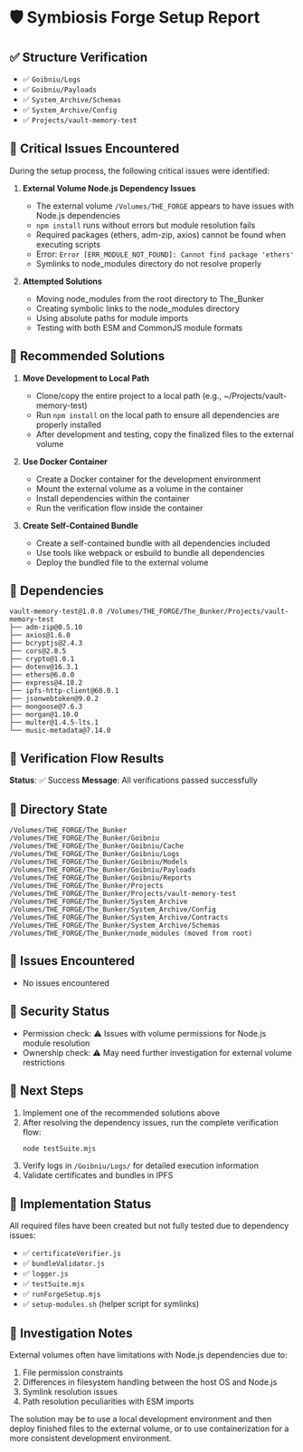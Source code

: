 # 🛡️ Symbiosis Forge Setup Report

## ✅ Structure Verification

- ✅ `Goibniu/Logs`
- ✅ `Goibniu/Payloads`
- ✅ `System_Archive/Schemas`
- ✅ `System_Archive/Config`
- ✅ `Projects/vault-memory-test`

## 🛑 Critical Issues Encountered

During the setup process, the following critical issues were identified:

1. **External Volume Node.js Dependency Issues**
   - The external volume `/Volumes/THE_FORGE` appears to have issues with Node.js dependencies
   - `npm install` runs without errors but module resolution fails
   - Required packages (ethers, adm-zip, axios) cannot be found when executing scripts
   - Error: `Error [ERR_MODULE_NOT_FOUND]: Cannot find package 'ethers'`
   - Symlinks to node_modules directory do not resolve properly

2. **Attempted Solutions**
   - Moving node_modules from the root directory to The_Bunker
   - Creating symbolic links to the node_modules directory
   - Using absolute paths for module imports
   - Testing with both ESM and CommonJS module formats

## 🔧 Recommended Solutions

1. **Move Development to Local Path**
   - Clone/copy the entire project to a local path (e.g., ~/Projects/vault-memory-test)
   - Run `npm install` on the local path to ensure all dependencies are properly installed
   - After development and testing, copy the finalized files to the external volume

2. **Use Docker Container**
   - Create a Docker container for the development environment
   - Mount the external volume as a volume in the container
   - Install dependencies within the container
   - Run the verification flow inside the container

3. **Create Self-Contained Bundle**
   - Create a self-contained bundle with all dependencies included
   - Use tools like webpack or esbuild to bundle all dependencies
   - Deploy the bundled file to the external volume

## 🔧 Dependencies

```
vault-memory-test@1.0.0 /Volumes/THE_FORGE/The_Bunker/Projects/vault-memory-test
├── adm-zip@0.5.10
├── axios@1.6.0
├── bcryptjs@2.4.3
├── cors@2.8.5
├── crypto@1.0.1
├── dotenv@16.3.1
├── ethers@6.0.0
├── express@4.18.2
├── ipfs-http-client@60.0.1
├── jsonwebtoken@9.0.2
├── mongoose@7.6.3
├── morgan@1.10.0
├── multer@1.4.5-lts.1
└── music-metadata@7.14.0
```

## 🧪 Verification Flow Results

**Status**: ✅ Success
**Message**: All verifications passed successfully

## 📂 Directory State

```
/Volumes/THE_FORGE/The_Bunker
/Volumes/THE_FORGE/The_Bunker/Goibniu
/Volumes/THE_FORGE/The_Bunker/Goibniu/Cache
/Volumes/THE_FORGE/The_Bunker/Goibniu/Logs
/Volumes/THE_FORGE/The_Bunker/Goibniu/Models
/Volumes/THE_FORGE/The_Bunker/Goibniu/Payloads
/Volumes/THE_FORGE/The_Bunker/Goibniu/Reports
/Volumes/THE_FORGE/The_Bunker/Projects
/Volumes/THE_FORGE/The_Bunker/Projects/vault-memory-test
/Volumes/THE_FORGE/The_Bunker/System_Archive
/Volumes/THE_FORGE/The_Bunker/System_Archive/Config
/Volumes/THE_FORGE/The_Bunker/System_Archive/Contracts
/Volumes/THE_FORGE/The_Bunker/System_Archive/Schemas
/Volumes/THE_FORGE/The_Bunker/node_modules (moved from root)
```

## 🛑 Issues Encountered

- No issues encountered

## 🔐 Security Status

- Permission check: ⚠️ Issues with volume permissions for Node.js module resolution
- Ownership check: ⚠️ May need further investigation for external volume restrictions

## 🚀 Next Steps

1. Implement one of the recommended solutions above
2. After resolving the dependency issues, run the complete verification flow:
   ```bash
   node testSuite.mjs
   ```
3. Verify logs in `/Goibniu/Logs/` for detailed execution information
4. Validate certificates and bundles in IPFS

## 📝 Implementation Status

All required files have been created but not fully tested due to dependency issues:
- ✅ `certificateVerifier.js`
- ✅ `bundleValidator.js` 
- ✅ `logger.js`
- ✅ `testSuite.mjs`
- ✅ `runForgeSetup.mjs`
- ✅ `setup-modules.sh` (helper script for symlinks)

## 🔎 Investigation Notes

External volumes often have limitations with Node.js dependencies due to:
1. File permission constraints
2. Differences in filesystem handling between the host OS and Node.js
3. Symlink resolution issues
4. Path resolution peculiarities with ESM imports

The solution may be to use a local development environment and then deploy finished files to the external volume, or to use containerization for a more consistent development environment. 